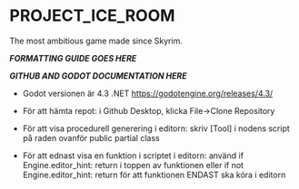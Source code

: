 # PROJECT_ICE_ROOM
The most ambitious game made since Skyrim.



_________FORMATTING GUIDE GOES HERE_________



_________GITHUB AND GODOT DOCUMENTATION HERE_________
- Godot versionen är 4.3 .NET
  https://godotengine.org/releases/4.3/

- För att hämta repot:
  i Github Desktop, klicka File->Clone Repository

- För att visa procedurell generering i editorn:
  skriv [Tool] i nodens script på raden ovanför public partial class

- För att ednast visa en funktion i scriptet i editorn:
  använd
  if Engine.editor_hint:
        return
  i toppen av funktionen
  eller
  if not Engine.editor_hint:
        return
  för att funktionen ENDAST ska köra i editorn


